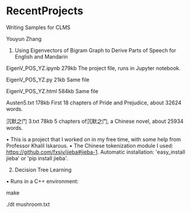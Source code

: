 # RecentProjects
Writing Samples for CLMS 

Youyun Zhang

1. Using Eigenvectors of Bigram Graph to Derive Parts of Speech for English and Mandarin

  EigenV_POS_YZ.ipynb 279kb The project file, runs in Jupyter notebook.

  EigenV_POS_YZ.py 21kb Same file

  EigenV_POS_YZ.html 584kb Same file

  Austen5.txt 178kb First 18 chapters of Pride and Prejudice, about 32624 words.

  沉默之门 3.txt 78kb 5 chapters of沉默之门, a Chinese novel, about 25934 words.

  • This is a project that I worked on in my free time, with some help from Professor Khalil Iskarous.
  • The Chinese tokenization module I used: https://github.com/fxsjy/jieba#jieba-1.
  Automatic installation: 'easy_install jieba' or 'pip install jieba'.

2. Decision Tree Learning
  
  • Runs in a C++ environment:
  
  make
  
  ./dt mushroom.txt
